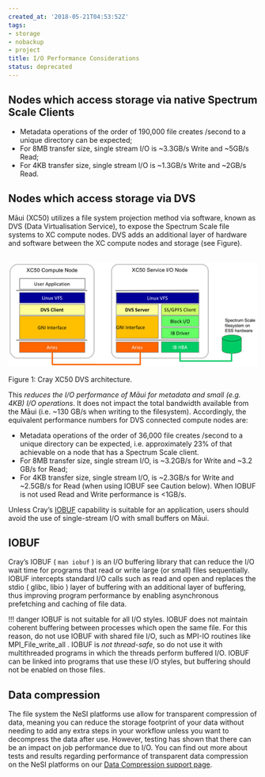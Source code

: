 ```yaml
---
created_at: '2018-05-21T04:53:52Z'
tags:
- storage
- nobackup
- project
title: I/O Performance Considerations
status: deprecated
---
```


## Nodes which access storage via native Spectrum Scale Clients

- Metadata operations of the order of 190,000 file creates /second to
    a unique directory can be expected;
- For 8MB transfer size, single stream I/O is ~3.3GB/s Write and
    ~5GB/s Read;
- For 4KB transfer size, single stream I/O is ~1.3GB/s Write and
    ~2GB/s Read.

## Nodes which access storage via DVS

Māui (XC50) utilizes a file system projection method via software, known
as DVS (Data Virtualisation Service), to expose the Spectrum Scale file
systems to XC compute nodes. DVS adds an additional layer of hardware
and software between the XC compute nodes and storage (see Figure).

 ![cray\_xc50.jpg](../../assets/images/I-O_Performance_Considerations.jpg)

Figure 1: Cray XC50 DVS architecture.

This *reduces the I/O performance of Māui for metadata and small (e.g.
4KB) I/O operations*. It does not impact the total bandwidth available
from the Māui (i.e. ~130 GB/s when writing to the filesystem).
Accordingly, the equivalent performance numbers for DVS connected
compute nodes are:

- Metadata operations of the order of 36,000 file creates /second to a
    unique directory can be expected, i.e. approximately 23% of that
    achievable on a node that has a Spectrum Scale client.
- For 8MB transfer size, single stream I/O, is ~3.2GB/s for Write and
    ~3.2 GB/s for Read;
- For 4KB transfer size, single stream I/O, is ~2.3GB/s for Write and
    ~2.5GB/s for Read (when using IOBUF see Caution below).
    When IOBUF is not used Read and Write performance is &lt;1GB/s.

Unless Cray’s  [IOBUF](#iobuf)
 capability is suitable for an application, users should avoid
the use of single-stream I/O with small buffers on Māui.

## IOBUF

Cray’s IOBUF ( `man iobuf` ) is an
I/O buffering library that can reduce the I/O wait time for programs
that read or write large (or small) files sequentially. IOBUF intercepts
standard I/O calls such as read and open and replaces the
stdio (
glibc, libio ) layer of buffering
with an additional layer of buffering, thus improving program
performance by enabling asynchronous prefetching and caching of file
data.

!!! danger
    IOBUF is not suitable for all I/O styles. IOBUF does not
    maintain coherent buffering between processes which open the same file.
    For this reason, do not use IOBUF with shared file I/O, such as MPI-IO
    routines like MPI_File_write_all .
    IOBUF is *not thread-safe*, so do not use it with multithreaded programs in
    which the threads perform buffered I/O. IOBUF can be linked into
    programs that use these I/O styles, but buffering should not be enabled
    on those files.

## Data compression

The file system the NeSI platforms use allow for transparent compression
of data, meaning you can reduce the storage footprint of your data
without needing to add any extra steps in your workflow unless you want
to decompress the data after use. However, testing has shown that there
can be an impact on job performance due to I/O. You can find out more
about tests and results regarding performance of transparent
data compression on the NeSI platforms on our
[Data Compression support page](../../Storage/File_Systems_and_Quotas/Data_Compression.md).
